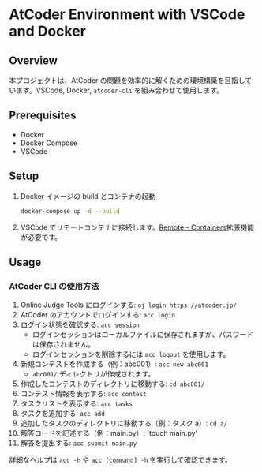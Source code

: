 # AtCoder Environment with VSCode and Docker

## Overview

本プロジェクトは、AtCoder の問題を効率的に解くための環境構築を目指しています。VSCode, Docker, `atcoder-cli` を組み合わせて使用します。

## Prerequisites

- Docker
- Docker Compose
- VSCode

## Setup

1. Docker イメージの build とコンテナの起動

   ```bash
   docker-compose up -d --build
   ```

2. VSCode でリモートコンテナに接続します。[Remote - Containers](https://marketplace.visualstudio.com/items?itemName=ms-vscode-remote.remote-containers)拡張機能が必要です。

## Usage

### AtCoder CLI の使用方法

1. Online Judge Tools にログインする: `oj login https://atcoder.jp/`
2. AtCoder のアカウントでログインする: `acc login`
3. ログイン状態を確認する: `acc session`
   - ログインセッションはローカルファイルに保存されますが、パスワードは保存されません。
   - ログインセッションを削除するには `acc logout` を使用します。
4. 新規コンテストを作成する（例：abc001）: `acc new abc001`
   - `abc001/` ディレクトリが作成されます。
5. 作成したコンテストのディレクトリに移動する: `cd abc001/`
6. コンテスト情報を表示する: `acc contest`
7. タスクリストを表示する: `acc tasks`
8. タスクを追加する: `acc add`
9. 追加したタスクのディレクトリに移動する（例：タスク a）: `cd a/`
10. 解答コードを記述する（例：main.py）: `touch main.py'
11. 解答を提出する: `acc submit main.py`

詳細なヘルプは `acc -h` や `acc [command] -h` を実行して確認できます。
